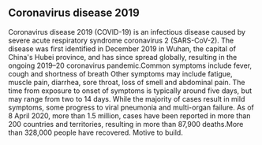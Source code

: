 Coronavirus disease 2019
-------------------------
Coronavirus disease 2019 (COVID-19) is an infectious disease caused by severe acute respiratory syndrome coronavirus 2 (SARS-CoV-2).
The disease was first identified in December 2019 in Wuhan, the capital of China's Hubei province, and has since spread globally, 
resulting in the ongoing 2019–20 coronavirus pandemic.Common symptoms include fever, cough and shortness of breath
Other symptoms may include fatigue, muscle pain, diarrhea, sore throat, loss of smell and abdominal pain.
The time from exposure to onset of symptoms is typically around five days, but may range from two to 14 days.
While the majority of cases result in mild symptoms, some progress to viral pneumonia and multi-organ failure.
As of 8 April 2020, more than 1.5 million, cases have been reported in more than 200 countries and territories,
resulting in more than 87,900 deaths.More than 328,000 people have recovered.
Motive to build.

